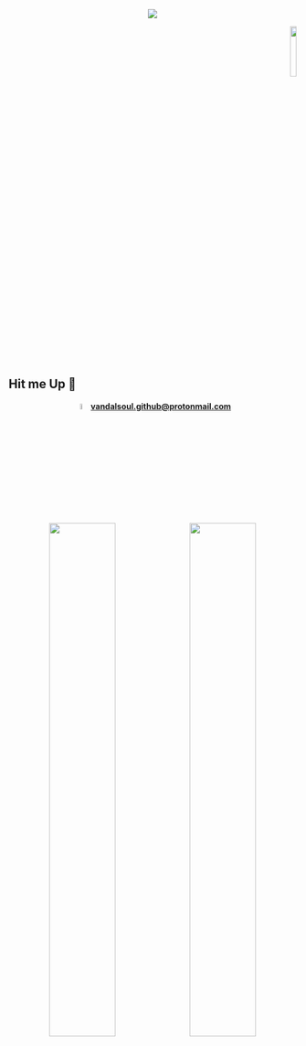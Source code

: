 
<p align="center">
  <img src="https://raw.githubusercontent.com/vandalsoul/vandalsoul/main/media/mee.gif" />
</p>

<p align="right">
  <img width="15%" src="https://komarev.com/ghpvc/?username=vandalsoul&color=green&style=flat-square&label=Visitor+Count" />
</p>

<h2>Hit me Up 💬</h2>
<p align="center">
  <img width="5%" src="https://raw.githubusercontent.com/vandalsoul/vandalsoul/main/media/mail.png" />
  <b><a href="mailto:vandalsoul.github@protonmail.com">vandalsoul.github@protonmail.com</a></b>
</p>

<p align="center">
  <img width="48%" src="https://github-readme-stats.vercel.app/api?username=vandalsoul&show_icons=true&theme=chartreuse-dark" />
  <img width="48%" src="https://github-readme-streak-stats.herokuapp.com/?user=vandalsoul&theme=chartreuse-dark" />
</p>

